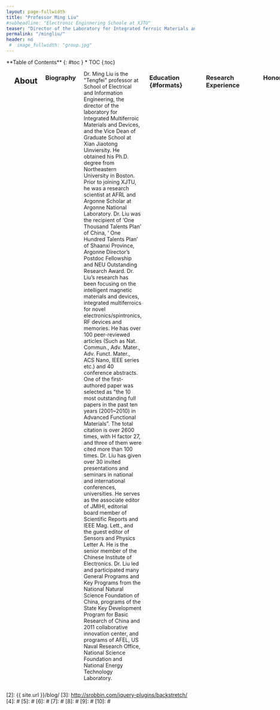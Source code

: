 ```yaml
---
layout: page-fullwidth
title: "Professor Ming Liu"
#subheadline: "Electronic Enginnering Schoole at XJTU"
teaser: "Director of the Laboratory for Integrated ferroic Materials and Devices"
permalink: "/mingliu/"
header: no
 #  image_fullwidth: "group.jpg"
---
```

<div class="row">
<div class="medium-4 medium-push-8 columns" markdown="1">
<div class="panel radius" markdown="1">
**Table of Contents**
{: #toc }
*  TOC
{:toc}
</div>
</div><!-- /.medium-4.columns -->



<div class="medium-8 medium-pull-4 columns" markdown="1">
<img src="{{ site.urlimg }}liupho.jpg" alt="">

## About

### Biography
<p>  Dr. Ming Liu is the "Tengfei" professor at School of Electrical and Information Engineering, the director of the laboratory for Integrated Multiferroic Materials and Devices, and the Vice Dean of Graduate School at Xian Jiaotong Uinviersity. He obtained his Ph.D. degree from Northeastern University in Boston. Prior to joining XJTU, he was a research scientist at AFRL and Argonne Scholar at Argonne National Laboratory. Dr. Liu was the recipient of ‘One Thousand Talents Plan’ of China, ‘ One Hundred Talents Plan’ of Shaanxi Province, Argonne Director’s Postdoc Fellowship and NEU Outstanding Research Award. Dr. Liu’s research has been focusing on the intelligent magnetic materials and devices, integrated multiferroics for novel electronics/spintronics, RF devices and memories. He has over 100 peer-reviewed articles (Such as Nat. Commun., Adv. Mater., Adv. Funct. Mater., ACS Nano, IEEE series etc.) and 40 conference abstracts. One of the first-authored paper was selected as "the 10 most outstanding full papers in the past ten years (2001~2010) in Advanced Functional Materials”. The total citation is over 2600 times, with H factor 27, and three of them were cited more than 100 times. Dr. Liu has given over 30 invited presentations and seminars in national and international conferences, universities. He serves as the associate editor of JMIHI, editorial board member of Scientific Reports and IEEE Mag. Lett., and the guest editor of Sensors and Physics Letter A. He is the senior member of the Chinese Institute of Electronics. Dr. Liu led and participated many General Programs and Key Programs from the National Natural Science Foundation of China, programs of the State Key Development Program for Basic Research of China and 2011 collaborative innovation center, and programs of AFEL, US Naval Research Office, National Science Foundation and National Energy Technology Laboratory.</p>

### Education   {#formats}
<hr>
<table style="border:none;background:none;">
<tr>
    <th>Ph.D.</th>
    <th>Electrical Engineering</th>
    <th>Northeastern University</th>
    <th>2010.05</th>
</tr>
<tr style="border:none;background:none;">
    <th>M.Sc</th>
    <th>State Key Laboratory of Molecular Reaction Dynamics</th>
    <th>Dalian Institute of Chemical Physics, CAS</th>
    <th>2004.07</th>
</tr>
<tr style="border:none;background:none;">
    <th>B.A.</th>
    <th>Mathematical Physics</th>
    <th>Inner Mongoliar University</th>
    <th>1999.07</th>
</tr>
</table >

### Research Experience
<hr>
<table style="border:none;background:none;">
<tr>
    <th>Professor and Doctoral Supervisor</th>
    <th>the laboratory for Integrated Multiferroic Materials and Devices</th>
    <th>Xi'an Jiaotong University</th>
    <th>China</th>
    <th>2013 to Present</th>
</tr>
<tr style="border:none;background:none;">
    <th>Research Scientist</th>
    <th>Materials Manufactory Division</th>
    <th>AFRL</th>
    <th>U.S.A</th>
     <th>2012 to 2013</th>
</tr>
<tr style="border:none;background:none;">
    <th>Argonne Scholar</th>
    <th>Center for Nanoscale Materials</th>
    <th>Argonne National Laboratory (ANL)</th>
    <th>U.S.A</th>
     <th>2010 to 2012</th>
</tr>
</table >

### Honors
<hr>
<ol>
<li>2016,  ‘Hundred-Talent’ Program (Shaanxi)</li>
<li>2015,  ‘Young top-notch talent’ (A Class, Xi'an Jiaotong University)</li>
<li>2014,  ‘Tengfei’ Distinguished Professor (Xi'an Jiaotong University)</li>
<li>2013,  ‘Thousand Talent’ Program (the Organization Department of the Central Committee of the CPC)</li>
<li>2011,  Director’s Postdoctoral Fellowship of Argonne National Laboratory ( Less than %5 chance in 2011)</li>
<li>2010,  One of ten most outstanding papers in the past 10 years published in Adv. Funct. Mater</li>
</ol>

### Positions
<hr>
<ul>
<li>Vice Dean of Graduate School at Xi'an Jiaotong University</li>
<li>Xi'an CPPCC member</li>
<li>Youth Committee of the Federation of Returned Overseas Chinese</li>
<li>Editorial board member of Scientific Reports</li>
<li>Editorial board member of JMIHI</li>
<li>Guest Editor of Sensors</li>
<li>Guest Editor of Physics Letter A</li>
<li>Senior Member of the Chinese Institute of Electronics</li>
</ul>



## Research Interests
Dr. Liu’s research has been focusing on <strong>the intelligent magnetic materials and devices</strong>, <strong>integrated multiferroics for novel electronics/spintronics</strong>, <strong>RF devices and memories</strong>. 


## Selected Publications
<hr>
<ol>
<li><h5>B. Peng, Z. Zhou, T. Nan, G. Dong, M. Feng, Q. Yang, X. Wang, S. Zhao, D. Xian, Z-D Jiang, W. Ren,, Z-G Ye,N. X. Sun, and M. Liu*, ACS Nano, 10.1021/acsnano.7b01547 (2017)</h5></li>
<li><h5>S. Zhao, Z Zhou, B. Peng, M. Zhu, M. Feng, Q. Yang, Y. Yan, W. Ren, Z-G Ye, Y. Liu, M. Liu*, Advanced Materials DOI: 10.1002/adma.201606478 <mark>(2017 elected as the cover article)</mark></h5></li>
<li><h5>M. Zhu, Z. Zhou, W. Ren, B. Peng, S. Zhao, Y. Zhang, G. Niu, Z-G Ye, Y. Liu, M. Liu*, Advanced Functional Materials DOI: 10.1002/adfm.201605598 <mark>(2017 elected as the cover article)</mark></h5></li>
<li><h5>M. Liu*, T. Nan, J.-M. Hu, S. Zhao, Z. Zhou, C.-Y. Wang, Z.-D. Jiang, W. Ren, Z.-G. Ye, L.-Q. Chen, N. X. Sun, NPG Asia Materials, 8, e316 (2016)</h5></li>
<li><h5>M. Liu*, Z. Y. Zhou, T. X. Nan, B. M. Howe, G. J. Brown, N. X. Sun, Advanced Materials, 25 (10), 1435 (2013)</h5> </li>
<li><h5>M. Liu*, B. M. Howe, L. Grazulis, K. Mahalingam, T. X. Nan, N. X. Sun, G. J. Brown, Advanced Materials, 25 (35), 4886 (2013)</h5></li>
<li><h5>M. Liu*, J. lou, S. D. Li, N. X. Sun*, Advanced Functional Materials, 21, 2593 (2011)</h5></li>
<li><h5>M. Liu, O. Obi, J. Lou, Y. Chen, Z. Cai, S. Stoute, M. Espanol, M. Lew, X. Situ, K. S. Ziemer, V.G. Harris, N. X. Sun*, Advanced Functional Materials 19, 1826 (2009) <mark>(Advanced Functional Materials Ten years 10 excellent paper award)</mark></h5></li>
<li><h5>J. Lou, M. Liu, D. Reed, Y. Ren, N. X. Sun, Advanced Materials, 21, 4711 (2009)</h5></li>
<li><h5>X. Yang, Z. Zhou, T. Nan, Y. Gao, G. M. Yang, M. Liu*, N. X. Sun, Journal of Materials Chemistry C, 4，234-243 <mark>( 2016, invited review)</mark></h5></li>
</ol>

## Invited Talks
<hr>
<ol>
<li>2017.11.26-2017.12.1,<strong><em>2017 MRS Fall Meeting</em></strong>, Materials Research Society,   Boston, U.S.A.</li>
<li>2016.6.19-2016.6.23, <strong><em>9th International symposium on metal multilayer film</em></strong>, Uppsala University, Sweden.</li>
<li>2016.8.28-2016.9.5, <strong><em>2016 Sino-German Cooperation Forum</em></strong>,  University Potsdam, Germany.</li>
<li>2015.12.15-2015.12.20, <strong><em>Pacifichem 2015</em></strong>, American Chemical Society (ACS), Hawaii, U.S.A.</li>
<li>2015.11.29-2015.12.04,<strong><em>2015 MRS Fall Meeting</em></strong>, Materials Research Society,    Boston, U.S.A</li>
<li>2015.07.04-2015.07.06,<strong><em>International workshop on thin-films for electronics</em></strong>, electro-optics, energy and sensors, Suzhou University,  Suzhou,China.</li>
<li>2015.5.24-2015.5.27,<strong><em>ISAF-ISIF-PFM 2015</em></strong>, IEEE UFFC branch,   Singapore</li>
<li>2014.10.26-2014.10.30,<strong><em>AMF-AMEC-2014</em></strong>, Shanghai Institute of Ceramics, CAS,   Shanghai,China.</li>
<li>2014.10.28-2014.11.2, <strong><em>ICAUMS 2014</em></strong>, Asian Union of Magnetics Societies, Haikou, China.</li>
<li>2013.7,<strong><em>International Symposium on Integrated Ferroelectrics (ISIF) 2013</em></strong>,   Texas, U.S.A . </li>	

</ol>

## Contact 
<hr>
<dl>
<dt><h3>Ming Liu</h3></dt>
<dd>
<p>School of Electronic and Information Engineering </p>
<p>Xi'an Jiaotong University </p>
<p>28 W. Xianning Rd.</p>
<p>Xi'an, Shannxi 710049, China </p>
<p>Tel: (+86)-29-82669012</p>
<p>Email: mingliu@xjtu.edu.cn </p>
<p>http://gr.xjtu.edu.cn/web/mingliu </p>
<p>http://www.researcherid.com/rid/B-4143-2009</p>
</dd>
</dl>


</div><!-- /.medium-8.columns -->
</div><!-- /.row -->

 [1]: http://kramdown.gettalong.org/converter/html.html#toc
 [2]: {{ site.url }}/blog/
 [3]: http://srobbin.com/jquery-plugins/backstretch/
 [4]: #
 [5]: #
 [6]: #
 [7]: #
 [8]: #
 [9]: #
 [10]: #
